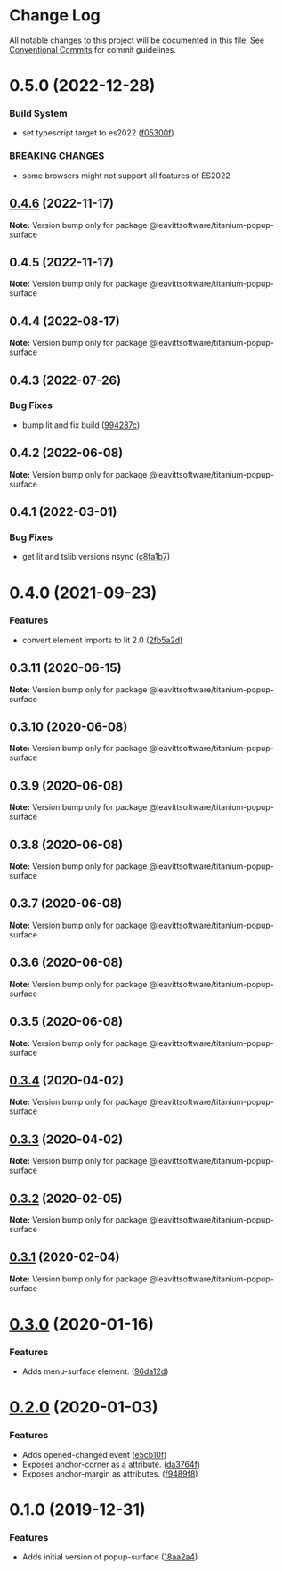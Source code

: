 # Change Log

All notable changes to this project will be documented in this file.
See [Conventional Commits](https://conventionalcommits.org) for commit guidelines.

# 0.5.0 (2022-12-28)

### Build System

- set typescript target to es2022 ([f05300f](https://github.com/LeavittSoftware/titanium-elements/commit/f05300fb73bb634f2e7d0ae6a8c1b08132ee2b6a))

### BREAKING CHANGES

- some browsers might not support all features of ES2022

## [0.4.6](https://github.com/LeavittSoftware/titanium-elements/compare/@leavittsoftware/titanium-popup-surface@0.4.5...@leavittsoftware/titanium-popup-surface@0.4.6) (2022-11-17)

**Note:** Version bump only for package @leavittsoftware/titanium-popup-surface

## 0.4.5 (2022-11-17)

**Note:** Version bump only for package @leavittsoftware/titanium-popup-surface

## 0.4.4 (2022-08-17)

**Note:** Version bump only for package @leavittsoftware/titanium-popup-surface

## 0.4.3 (2022-07-26)

### Bug Fixes

- bump lit and fix build ([994287c](https://github.com/LeavittSoftware/titanium-elements/commit/994287cc92267fe41093ee8ded6640521bd3facb))

## 0.4.2 (2022-06-08)

**Note:** Version bump only for package @leavittsoftware/titanium-popup-surface

## 0.4.1 (2022-03-01)

### Bug Fixes

- get lit and tslib versions nsync ([c8fa1b7](https://github.com/LeavittSoftware/titanium-elements/commit/c8fa1b77320c6b6854009bb076ba0bcc2c632ae0))

# 0.4.0 (2021-09-23)

### Features

- convert element imports to lit 2.0 ([2fb5a2d](https://github.com/LeavittSoftware/titanium-elements/commit/2fb5a2da5a5af636541ce58e398fdf587e2c008a))

## 0.3.11 (2020-06-15)

**Note:** Version bump only for package @leavittsoftware/titanium-popup-surface

## 0.3.10 (2020-06-08)

**Note:** Version bump only for package @leavittsoftware/titanium-popup-surface

## 0.3.9 (2020-06-08)

**Note:** Version bump only for package @leavittsoftware/titanium-popup-surface

## 0.3.8 (2020-06-08)

**Note:** Version bump only for package @leavittsoftware/titanium-popup-surface

## 0.3.7 (2020-06-08)

**Note:** Version bump only for package @leavittsoftware/titanium-popup-surface

## 0.3.6 (2020-06-08)

**Note:** Version bump only for package @leavittsoftware/titanium-popup-surface

## 0.3.5 (2020-06-08)

**Note:** Version bump only for package @leavittsoftware/titanium-popup-surface

## [0.3.4](https://github.com/LeavittSoftware/titanium-elements/compare/@leavittsoftware/titanium-popup-surface@0.3.3...@leavittsoftware/titanium-popup-surface@0.3.4) (2020-04-02)

**Note:** Version bump only for package @leavittsoftware/titanium-popup-surface

## [0.3.3](https://github.com/LeavittSoftware/titanium-elements/compare/@leavittsoftware/titanium-popup-surface@0.3.2...@leavittsoftware/titanium-popup-surface@0.3.3) (2020-04-02)

**Note:** Version bump only for package @leavittsoftware/titanium-popup-surface

## [0.3.2](https://github.com/LeavittSoftware/titanium-elements/compare/@leavittsoftware/titanium-popup-surface@0.3.1...@leavittsoftware/titanium-popup-surface@0.3.2) (2020-02-05)

**Note:** Version bump only for package @leavittsoftware/titanium-popup-surface

## [0.3.1](https://github.com/LeavittSoftware/titanium-elements/compare/@leavittsoftware/titanium-popup-surface@0.3.0...@leavittsoftware/titanium-popup-surface@0.3.1) (2020-02-04)

**Note:** Version bump only for package @leavittsoftware/titanium-popup-surface

# [0.3.0](https://github.com/LeavittSoftware/titanium-elements/compare/@leavittsoftware/titanium-popup-surface@0.2.0...@leavittsoftware/titanium-popup-surface@0.3.0) (2020-01-16)

### Features

- Adds menu-surface element. ([96da12d](https://github.com/LeavittSoftware/titanium-elements/commit/96da12d07f0c4cdcbe310bf556abf9009df35e4d))

# [0.2.0](https://github.com/LeavittSoftware/titanium-elements/compare/@leavittsoftware/titanium-popup-surface@0.1.0...@leavittsoftware/titanium-popup-surface@0.2.0) (2020-01-03)

### Features

- Adds opened-changed event ([e5cb10f](https://github.com/LeavittSoftware/titanium-elements/commit/e5cb10f6a7404238e8397470b47231f00f5e3166))
- Exposes anchor-corner as a attribute. ([da3764f](https://github.com/LeavittSoftware/titanium-elements/commit/da3764f68b05aa90768b9147eb91d0c74be4b1e8))
- Exposes anchor-margin as attributes. ([f9489f8](https://github.com/LeavittSoftware/titanium-elements/commit/f9489f82d03b07a673a4c7a2737cc38a7d08b8c5))

# 0.1.0 (2019-12-31)

### Features

- Adds initial version of popup-surface ([18aa2a4](https://github.com/LeavittSoftware/titanium-elements/commit/18aa2a465d19c532791db63d66b14164423c9be5))
